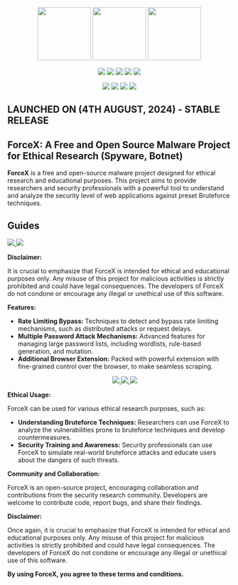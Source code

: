 <p align="center">
  <img height="120" src="ForceX-screenshot.png">
  <img height="120" width="120" src="ForceX.png">
  <img height="120" width="120" src="ForceX2.png">
</p>
<p align="center">
  <img src="https://img.shields.io/badge/version-1.0-green?style=for-the-badge">
  <img src="https://img.shields.io/github/license/nemesis-guy/ForceX?style=for-the-badge&color=darkgreen">
  <img src="https://img.shields.io/github/stars/nemesis-guy/ForceX?style=for-the-badge&color=teal">
  <img src="https://img.shields.io/github/forks/nemesis-guy/ForceX?style=for-the-badge&color=cyan">
  <img src="https://img.shields.io/github/issues/nemesis-guy/ForceX?style=for-the-badge&color=red">
</p>
<p align="center">
  <img src="https://img.shields.io/badge/Author-nemesis--guy-blue?style=flat-square">
  <img src="https://img.shields.io/badge/Open%20Source-Yes-darkgreen?style=flat-square">
  <img src="https://img.shields.io/badge/Maintained%3F-Yes-lightblue?style=flat-square">
  <img src="https://img.shields.io/badge/Written%20In-Python-darkcyan?style=flat-square">
</p>

## LAUNCHED ON (4TH AUGUST, 2024) - STABLE RELEASE

## ForceX: A Free and Open Source Malware Project for Ethical Research (Spyware, Botnet)

**ForceX** is a free and open-source malware project designed for ethical research and educational purposes. This project aims to provide researchers and security professionals with a powerful tool to understand and analyze the security level of web applications against preset Bruteforce techniques.

## Guides
<a href="https://github.com/nemesis-guy/ForceX/blob/main/InstallationGuide.md">
  <img src="https://img.shields.io/badge/HOW_TO_INSTALL-teal?style=for-the-badge&logo=website">
</a>
<a href="https://nemesisguy.onrender.com/blog/how_to_hack_anyone_using_spyware.html">
  <img src="https://img.shields.io/badge/DEMONSTRSTION_OF_HOW_TO_USE-teal?style=for-the-badge&logo=website">
</a>

**Disclaimer:**

It is crucial to emphasize that ForceX is intended for ethical and educational purposes only. Any misuse of this project for malicious activities is strictly prohibited and could have legal consequences. The developers of ForceX do not condone or encourage any illegal or unethical use of this software.

**Features:**

* **Rate Limiting Bypass:** Techniques to detect and bypass rate limiting mechanisms, such as distributed attacks or request delays.
* **Multiple Password Attack Mechanisms:** Advanced features for managing large password lists, including wordlists, rule-based generation, and mutation.
* **Additional Browser Extension:** Packed with powerful extension with fine-grained control over the browser, to make seamless scraping.
    <p align="center">
      <a href="https://nemesisguy.onrender.com/blog/how_to_hack_anyone_using_spyware.html">
        <img src="https://img.shields.io/badge/Tutorial_Page-teal?style=for-the-badge&logo=website">
        <img src="https://img.shields.io/badge/YouTube_Video_Link-red?style=for-the-badge&logo=youtube">
      </a>
      <a href="https://nemesisguy.onrender.com/blog/how_to_hack_anyone_using_spyware.html">
        <img src="https://img.shields.io/badge/TikTok_Video_Link-grey?style=for-the-badge&logo=tiktok">
      </a>
    </p>

**Ethical Usage:**

ForceX can be used for various ethical research purposes, such as:

* **Understanding Bruteforce Techniques:** Researchers can use ForceX to analyze the vulnerabilities prone to bruteforce techniques and develop countermeasures.
* **Security Training and Awareness:** Security professionals can use ForceX to simulate real-world bruteforce attacks and educate users about the dangers of such threats.

**Community and Collaboration:**

ForceX is an open-source project, encouraging collaboration and contributions from the security research community. Developers are welcome to contribute code, report bugs, and share their findings.

**Disclaimer:**

Once again, it is crucial to emphasize that ForceX is intended for ethical and educational purposes only. Any misuse of this project for malicious activities is strictly prohibited and could have legal consequences. The developers of ForceX do not condone or encourage any illegal or unethical use of this software.

**By using ForceX, you agree to these terms and conditions.**
